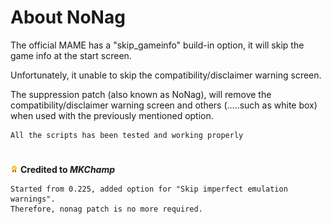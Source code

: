 # About NoNag

The official MAME has a "skip_gameinfo" build-in option, it will skip the game info at the start screen.

Unfortunately, it unable to skip the compatibility/disclaimer warning screen.

The suppression patch (also known as NoNag), will remove the compatibility/disclaimer warning screen and others (.....such as white box) when used with the previously mentioned option.

```
All the scripts has been tested and working properly
```

# 
![Credited](https://github.com/jessefoong238/repo/blob/master/credited.png) **Credited to _MKChamp_**

```
Started from 0.225, added option for "Skip imperfect emulation warnings".
Therefore, nonag patch is no more required.
```
